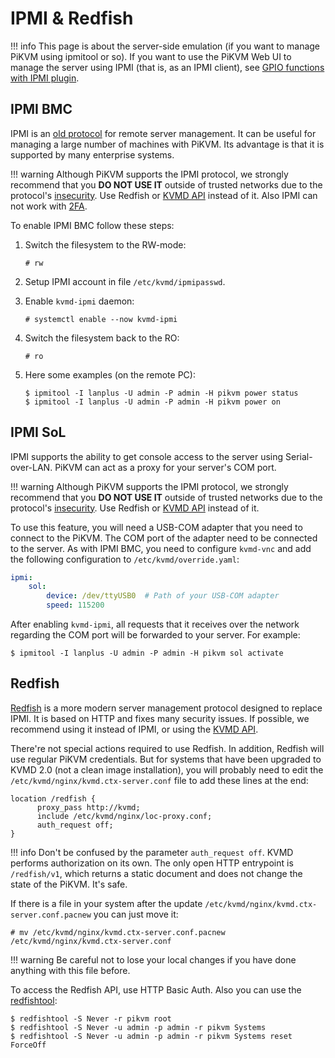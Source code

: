 # IPMI & Redfish

!!! info
    This page is about the server-side emulation (if you want to manage PiKVM using ipmitool or so). If you want to use the PiKVM Web UI to manage the server using IPMI (that is, as an IPMI client), see [GPIO functions with IPMI plugin](gpio.md).


## IPMI BMC

IPMI is an [old protocol](https://en.wikipedia.org/wiki/Intelligent_Platform_Management_Interface) for remote server management.
It can be useful for managing a large number of machines with PiKVM. Its advantage is that it is supported by many enterprise systems.

!!! warning
    Although PiKVM supports the IPMI protocol, we strongly recommend that you **DO NOT USE IT** outside of trusted networks due to the protocol's [insecurity](https://github.com/NitescuLucian/nliplace.com.blog.drafts). Use Redfish or [KVMD API](api.md) instead of it. Also IPMI can not work with [2FA](auth.md#two-factor-authentication).

To enable IPMI BMC follow these steps:

1. Switch the filesystem to the RW-mode:

    ```
    # rw
    ```

2. Setup IPMI account in file `/etc/kvmd/ipmipasswd`.

3. Enable `kvmd-ipmi` daemon:

    ```
    # systemctl enable --now kvmd-ipmi
    ```

4. Switch the filesystem back to the RO:

    ```
    # ro
    ```

5. Here some examples (on the remote PC):

    ```
    $ ipmitool -I lanplus -U admin -P admin -H pikvm power status
    $ ipmitool -I lanplus -U admin -P admin -H pikvm power on
    ```


## IPMI SoL

IPMI supports the ability to get console access to the server using Serial-over-LAN. PiKVM can act as a proxy for your server's COM port.

!!! warning
    Although PiKVM supports the IPMI protocol, we strongly recommend that you **DO NOT USE IT** outside of trusted networks due to the protocol's [insecurity](https://github.com/NitescuLucian/nliplace.com.blog.drafts). Use Redfish or [KVMD API](api.md) instead of it.

To use this feature, you will need a USB-COM adapter that you need to connect to the PiKVM. The COM port of the adapter need to be connected to the server. As with IPMI BMC, you need to configure `kvmd-vnc` and add the following configuration to `/etc/kvmd/override.yaml`:

```yaml
ipmi:
    sol:
        device: /dev/ttyUSB0  # Path of your USB-COM adapter
        speed: 115200
```

After enabling `kvmd-ipmi`, all requests that it receives over the network regarding the COM port will be forwarded to your server. For example:

```
$ ipmitool -I lanplus -U admin -P admin -H pikvm sol activate
```


## Redfish

[Redfish](https://www.dmtf.org/standards/redfish) is a more modern server management protocol designed to replace IPMI.
It is based on HTTP and fixes many security issues. If possible, we recommend using it instead of IPMI, or using the [KVMD API](api.md).

There're not special actions required to use Redfish. In addition, Redfish will use regular PiKVM credentials.
But for systems that have been upgraded to KVMD 2.0 (not a clean image installation), you will probably need to edit
the `/etc/kvmd/nginx/kvmd.ctx-server.conf` file to add these lines at the end:

```nginx
location /redfish {
      proxy_pass http://kvmd;
      include /etc/kvmd/nginx/loc-proxy.conf;
      auth_request off;
}
```

!!! info 
    Don't be confused by the parameter `auth_request off`. KVMD performs authorization on its own. The only open HTTP entrypoint is `/redfish/v1`, which returns a static document and does not change the state of the PiKVM. It's safe.

If there is a file in your system after the update `/etc/kvmd/nginx/kvmd.ctx-server.conf.pacnew` you can just move it:

```
# mv /etc/kvmd/nginx/kvmd.ctx-server.conf.pacnew /etc/kvmd/nginx/kvmd.ctx-server.conf
```

!!! warning
    Be careful not to lose your local changes if you have done anything with this file before.

To access the Redfish API, use HTTP Basic Auth. Also you can use the [redfishtool](https://github.com/DMTF/Redfishtool):

```
$ redfishtool -S Never -r pikvm root
$ redfishtool -S Never -u admin -p admin -r pikvm Systems
$ redfishtool -S Never -u admin -p admin -r pikvm Systems reset ForceOff
```

